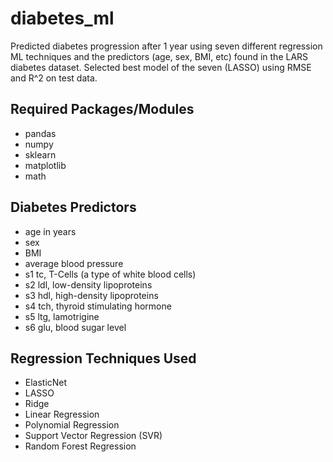 # diabetes_ml

Predicted diabetes progression after 1 year using seven different regression ML techniques and the predictors (age, sex, BMI, etc) found in the LARS diabetes dataset. Selected best model of the seven (LASSO) using RMSE and R^2 on test data. 

## Required Packages/Modules
* pandas
* numpy
* sklearn
* matplotlib
* math

## Diabetes Predictors
* age in years
* sex
* BMI
* average blood pressure
* s1 tc, T-Cells (a type of white blood cells)
* s2 ldl, low-density lipoproteins
* s3 hdl, high-density lipoproteins
* s4 tch, thyroid stimulating hormone
* s5 ltg, lamotrigine
* s6 glu, blood sugar level

## Regression Techniques Used
* ElasticNet
* LASSO
* Ridge
* Linear Regression
* Polynomial Regression
* Support Vector Regression (SVR)
* Random Forest Regression
